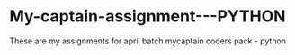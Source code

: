 # My-captain-assignment---PYTHON
These are my assignments for april batch mycaptain coders pack - python
